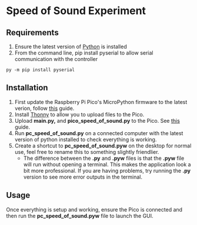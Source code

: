 # Speed of Sound Experiment

## Requirements
1. Ensure the latest version of [Python](https://www.python.org/downloads/) is installed
2. From the command line, pip install pyserial to allow serial communication with the controller
```
py -m pip install pyserial
```

## Installation
1. First update the Raspberry Pi Pico's MicroPython firmware to the latest verion, follow [this](https://www.raspberrypi.com/documentation/microcontrollers/micropython.html) guide.
2. Install [Thonny](https://thonny.org/) to allow you to upload files to the Pico.
3. Upload **main.py,** and **pico_speed_of_sound.py** to the Pico. See [this](https://www.freva.com/transfer-files-between-computer-and-raspberry-pi-pico/) guide.
4. Run **pc_speed_of_sound.py** on a connected computer with the latest version of python installed to check everything is working.
5. Create a shortcut to **pc_speed_of_sound.pyw** on the desktop for normal use, feel free to rename this to something slightly friendlier.
    - The difference between the **.py** and **.pyw** files is that the **.pyw** file will run without opening a terminal. This makes the application look a bit more professional. If you are having problems, try running the **.py** version to see more error outputs in the terminal. 

## Usage
Once everything is setup and working, ensure the Pico is connected and then run the **pc_speed_of_sound.pyw** file to launch the GUI.
